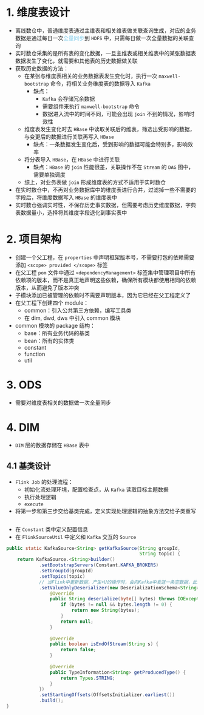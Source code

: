 # 1. 维度表设计
- 离线数仓中，普通维度表通过主维表和相关维表做关联查询生成，对应的业务数据是通过每日一次<font color='skyblue'>全量同步</font>到 `HDFS` 中，只需每日做一次全量数据的关联查询
- 实时数仓采集的是所有表的变化数据，一旦主维表或相关维表中的某张数据表数据发生了变化，就需要和其他表的历史数据做关联
- 获取历史数据的方法：
	- 在某张与维度表相关的业务数据表发生变化时，执行一次 `maxwell-bootstrap` 命令，将相关业务维度表的数据导入 `Kafka`
		- 缺点：
			- `Kafka` 会存储冗余数据
			-  需要组件来执行 `maxwell-bootstrap` 命令
			- 数据进入流中的时间不同，可能会出现 `join` 不到的情况，影响时效性
	- 维度表发生变化时去 `HBase` 中读取关联后的维表，筛选出受影响的数据，与变更后的数据进行关联再写入 `HBase`
		- 缺点：一条数据发生变化后，受到影响的数据可能会特别多，影响效率
	- 将分表导入 `HBase`，在 `HBase` 中进行关联
		- 缺点：`HBase` 的 `join` 性能很差，关联操作不在 `Stream` 的 `DAG` 图中，需要单独调度
	- 综上，对业务表做 `join` 形成维度表的方式不适用于实时数仓
- 在实时数仓中，不再对业务数据库中的维度表进行合并，过滤掉一些不需要的字段后，将维度数据写入 `HBase` 的维度表中
- 实时数仓强调实时性，不保存历史事实数据，但需要考虑历史维度数据，字典表数据量小，选择将其维度字段退化到事实表中
# 2. 项目架构
- 创建一个父工程，在 `properties` 中声明框架版本号，不需要打包的依赖需要添加 `<scope> provided </scope>` 标签
- 在父工程 `pom` 文件中通过 `<dependencyManagement>` 标签集中管理项目中所有依赖项的版本，而不是真正地声明这些依赖，确保所有模块都使用相同的依赖版本，从而避免了版本冲突
- 子模块添加已被管理的依赖时不需要声明版本，因为它已经在父工程定义了
- 在父工程下创建四个 module：
	- common：引入公共第三方依赖，编写工具类
	- 在 dim, dwd, dws 中引入 common 模块
- common 模块的 package 结构：
	- base：所有业务代码的基类
	- bean：所有的实体类
	- constant
	- function
	- util
# 3. ODS
- 需要对维度表相关的数据做一次全量同步
# 4. DIM
- `DIM` 层的数据存储在 `HBase` 表中
## 4.1 基类设计
- `Flink Job` 的处理流程：
	- 初始化流处理环境，配置检查点，从 `Kafka` 读取目标主题数据
	- 执行处理逻辑
	- `execute`
- 将第一步和第三步交给基类完成，定义实现处理逻辑的抽象方法交给子类重写
```java

```
- 在 `Constant` 类中定义配置信息
- 在 `FlinkSourceUtil` 中定义和 `Kafka` 交互的 `Source`
```java
public static KafkaSource<String> getKafkaSource(String groupId,  
                                                 String topic) {  
    return KafkaSource.<String>builder()  
            .setBootstrapServers(Constant.KAFKA_BROKERS)  
            .setGroupId(groupId)  
            .setTopics(topic)  
            // 当Flink中更新数据，产生+U的操作时，会向Kafka中发送一条空数据，此时不能通过SimpleStringSchema进行反序列化，选择DeserializationSchema
            .setValueOnlyDeserializer(new DeserializationSchema<String>() {  
                @Override  
                public String deserialize(byte[] bytes) throws IOException {  
                    if (bytes != null && bytes.length != 0) {  
                        return new String(bytes);  
                    }  
                    return null;  
                }  
  
                @Override  
                public boolean isEndOfStream(String s) {  
                    return false;  
                }  
  
                @Override  
                public TypeInformation<String> getProducedType() {  
                    return Types.STRING;  
                }  
            })  
            .setStartingOffsets(OffsetsInitializer.earliest())  
            .build();  
}
```